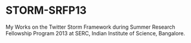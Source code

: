 STORM-SRFP13
============

My Works on the Twitter Storm Framework during Summer Research Fellowship Program 2013 at SERC, Indian Institute of Science, Bangalore.
